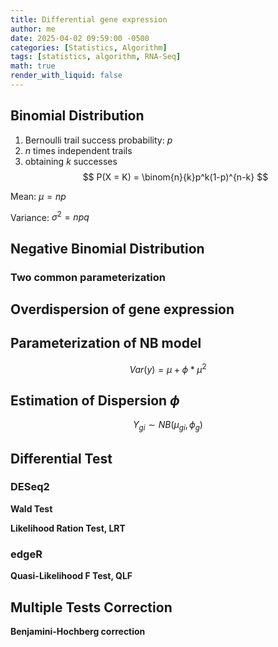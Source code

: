 ```yaml
---
title: Differential gene expression
author: me
date: 2025-04-02 09:59:00 -0500
categories: [Statistics, Algorithm]
tags: [statistics, algorithm, RNA-Seq]
math: true
render_with_liquid: false
---
```


## Binomial Distribution
1. Bernoulli trail success probability: $p$
1. $n$ times independent trails
1. obtaining $k$ successes
$$
P(X = K) = \binom{n}{k}p^k(1-p)^{n-k}
$$

Mean: $\mu = np$

Variance: $\sigma^2 = npq$

## Negative Binomial Distribution
### Two common parameterization

## Overdispersion of gene expression

## Parameterization of NB model

$$
Var(y) = \mu + \phi*\mu^2
$$

## Estimation of Dispersion $\phi$

$$
Y_{gi} \sim NB(\mu_{gi}, \phi_g)
$$

## Differential Test
### DESeq2
**Wald Test**

**Likelihood Ration Test, LRT**

### edgeR
**Quasi-Likelihood F Test, QLF**

## Multiple Tests Correction
**Benjamini-Hochberg correction**

